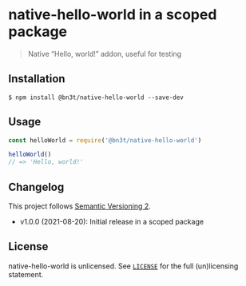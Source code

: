 # native-hello-world in a scoped package

> Native “Hello, world!” addon, useful for testing

## Installation

```console
$ npm install @bn3t/native-hello-world --save-dev
```

## Usage

```js
const helloWorld = require('@bn3t/native-hello-world')

helloWorld()
// => 'Hello, world!'
```

## Changelog

This project follows [Semantic Versioning 2](https://semver.org).

- v1.0.0 (2021-08-20): Initial release in a scoped package

## License

native-hello-world is unlicensed. See [`LICENSE`](./LICENSE) for the full (un)licensing statement.
